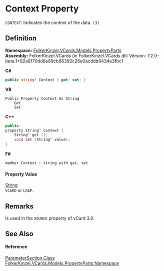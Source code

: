 # Context Property


`CONTEXT`: Indicates the context of the data. `(3)`



## Definition
**Namespace:** <a href="dbd283d2-4531-056c-7d94-281acad42316.md">FolkerKinzel.VCards.Models.PropertyParts</a>  
**Assembly:** FolkerKinzel.VCards (in FolkerKinzel.VCards.dll) Version: 7.2.0-beta.1+92a9170dd6e89cb66392c26e0acddb6434e3fbc1

**C#**
``` C#
public string? Context { get; set; }
```
**VB**
``` VB
Public Property Context As String
	Get
	Set
```
**C++**
``` C++
public:
property String^ Context {
	String^ get ();
	void set (String^ value);
}
```
**F#**
``` F#
member Context : string with get, set
```



#### Property Value
<a href="https://learn.microsoft.com/dotnet/api/system.string" target="_blank" rel="noopener noreferrer">String</a>  
`VCARD` or `LDAP`.

## Remarks
Is used in the `SOURCE` property of vCard 3.0.

## See Also


#### Reference
<a href="9ce61c6e-887e-11ed-315e-910e380fb81e.md">ParameterSection Class</a>  
<a href="dbd283d2-4531-056c-7d94-281acad42316.md">FolkerKinzel.VCards.Models.PropertyParts Namespace</a>  
